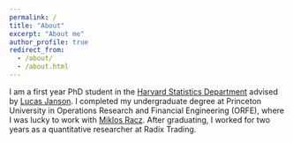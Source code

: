 ```yaml
---
permalink: /
title: "About"
excerpt: "About me"
author_profile: true
redirect_from: 
  - /about/
  - /about.html
---
```


I am a first year PhD student in the [Harvard Statistics Department](https://statistics.fas.harvard.edu/) advised by [Lucas Janson](http://lucasjanson.fas.harvard.edu/). I completed my undergraduate degree at Princeton University in Operations Research and Financial Engineering (ORFE), where I was lucky  to work with [Miklos Racz](https://racz.statistics.northwestern.edu/). After graduating, I worked for two years as a quantitative researcher at Radix Trading.

